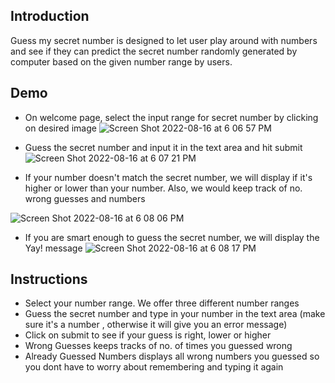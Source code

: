 ## Introduction
Guess my secret number is designed to let user play around with numbers and see if they can predict the secret number randomly generated by computer based on the given number range by users.

## Demo

- On welcome page, select the input range for secret number by clicking on desired image
![Screen Shot 2022-08-16 at 6 06 57 PM](https://user-images.githubusercontent.com/106197400/185012984-7eb32c11-6183-400e-a35a-6ee455f30acf.png)

- Guess the secret number and input it in the text area and hit submit
![Screen Shot 2022-08-16 at 6 07 21 PM](https://user-images.githubusercontent.com/106197400/185013162-0f3a9705-13f5-4126-a8e9-d4e5714f6d85.png)

- If your number doesn't match the secret number, we will display if it's higher or lower than your number. Also, we would keep track of no. wrong guesses   and numbers

![Screen Shot 2022-08-16 at 6 08 06 PM](https://user-images.githubusercontent.com/106197400/185013300-fccd55b5-52cf-43a4-98c4-1dfd507bde93.png)

- If you are smart enough to guess the secret number, we will display the Yay! message
![Screen Shot 2022-08-16 at 6 08 17 PM](https://user-images.githubusercontent.com/106197400/185013354-ac21f4bf-5f1b-4e41-a2b9-a3c656fc498a.png)


## Instructions
- Select your number range. We offer three different number ranges
- Guess the secret number and type in your number in the text area (make sure it's a number , otherwise it will give you an error message)
- Click on submit to see if your guess is right, lower or higher
- Wrong Guesses keeps tracks of no. of times you guessed wrong
- Already Guessed Numbers displays all wrong numbers you guessed so you dont have to worry about remembering and typing it again
